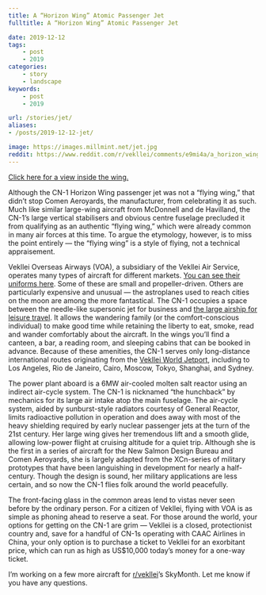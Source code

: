 ```yaml
---
title: A “Horizon Wing” Atomic Passenger Jet
fulltitle: A “Horizon Wing” Atomic Passenger Jet

date: 2019-12-12
tags:
    - post
    - 2019
categories:
    - story
    - landscape
keywords:
    - post
    - 2019

url: /stories/jet/
aliases:
- /posts/2019-12-12-jet/

image: https://images.millmint.net/jet.jpg
reddit: https://www.reddit.com/r/vekllei/comments/e9mi4a/a_horizon_wing_atomic_passenger_jet/
---
```


[Click here for a view inside the wing.](/posts/2019-12-09-wing/)

Although  the CN-1 Horizon Wing passenger jet was not a “flying wing,” that  didn’t stop Comen Aeroyards, the manufacturer, from celebrating it as  such. Much like similar large-wing aircraft from McDonnell and de  Havilland, the CN-1’s large vertical stabilisers and obvious centre  fuselage precluded it from qualifying as an authentic “flying wing,”  which were already common in many air forces at this time. To argue the  etymology, however, is to miss the point entirely — the “flying wing” is  a style of flying, not a technical appraisement.

Vekllei Overseas Airways (VOA), a subsidiary of the Vekllei Air Service, operates many types of aircraft for different markets. [You can see their uniforms here](https://www.reddit.com/r/vekllei/comments/dyjdsn/air_stewards_in_vekllei/).  Some of these are small and propeller-driven. Others are particularly  expensive and unusual — the astroplanes used to reach cities on the moon  are among the more fantastical. The CN-1 occupies a space between the  needle-like supersonic jet for business and [the large airship for leisure travel](https://www.reddit.com/r/vekllei/comments/e0xl3w/oceanliners_of_the_sky_vacuum_dirigibles_in/).  It allows the wandering family (or the comfort-conscious individual) to  make good time while retaining the liberty to eat, smoke, read and  wander comfortably about the aircraft. In the wings you’ll find a  canteen, a bar, a reading room, and sleeping cabins that can be booked  in advance. Because of these amenities, the CN-1 serves only  long-distance international routes originating from the [Vekllei World Jetport](/factbook/landscape/boroughs/pharos/#vekllei-world-jetport), including to Los Angeles, Rio de Janeiro, Cairo, Moscow, Tokyo,  Shanghai, and Sydney.

The power  plant aboard is a 6MW air-cooled molten salt reactor using an indirect  air-cycle system. The CN-1 is nicknamed “the hunchback” by mechanics for  its large air intake atop the main fuselage. The air-cycle system,  aided by sunburst-style radiators courtesy of General Reactor, limits  radioactive pollution in operation and does away with most of the heavy  shielding required by early nuclear passenger jets at the turn of the  21st century. Her large wing gives her tremendous lift and a smooth  glide, allowing low-power flight at cruising altitude for a quiet trip.  Although she is the first in a series of aircraft for the New Salmon  Design Bureau and Comen Aeroyards, she is largely adapted from the  XCn-series of military prototypes that have been languishing in  development for nearly a half-century. Though the design is sound, her  military applications are less certain, and so now the CN-1 flies folk  around the world peacefully.

The  front-facing glass in the common areas lend to vistas never seen before  by the ordinary person. For a citizen of Vekllei, flying with VOA is as  simple as phoning ahead to reserve a seat. For those around the world,  your options for getting on the CN-1 are grim — Vekllei is a closed,  protectionist country and, save for a handful of CN-1s operating with  CAAC Airlines in China, your only option is to purchase a ticket to  Vekllei for an exorbitant price, which can run as high as US$10,000  today’s money for a one-way ticket.

I’m working on a few more aircraft for [r/vekllei](https://www.reddit.com/r/vekllei/)’s SkyMonth. Let me know if you have any questions.
